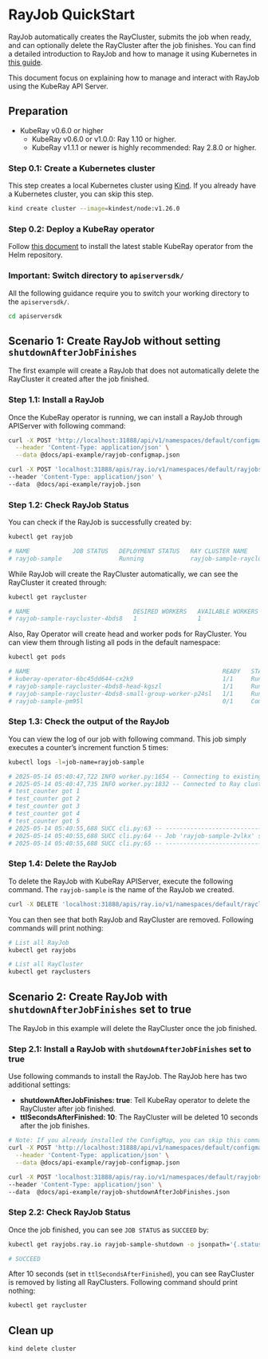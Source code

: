 # RayJob QuickStart

RayJob automatically creates the RayCluster, submits the job when ready, and can optionally delete the RayCluster after the
job finishes. You can find a detailed introduction to RayJob and how to manage it using Kubernetes in [this
guide](https://docs.ray.io/en/latest/cluster/kubernetes/getting-started/rayjob-quick-start.html).

This document focus on explaining how to manage and interact with RayJob using the KubeRay API Server.

## Preparation

- KubeRay v0.6.0 or higher
  - KubeRay v0.6.0 or v1.0.0: Ray 1.10 or higher.
  - KubeRay v1.1.1 or newer is highly recommended: Ray 2.8.0 or higher.

### Step 0.1: Create a Kubernetes cluster

This step creates a local Kubernetes cluster using [Kind](https://kind.sigs.k8s.io/). If you already have a Kubernetes
cluster, you can skip this step.

```sh
kind create cluster --image=kindest/node:v1.26.0
```

### Step 0.2: Deploy a KubeRay operator

Follow [this
document](https://docs.ray.io/en/latest/cluster/kubernetes/getting-started/kuberay-operator-installation.html#kuberay-operator-deploy)
to install the latest stable KubeRay operator from the Helm repository.

### Important: Switch directory to `apiserversdk/`

All the following guidance require you to switch your working directory to the
`apiserversdk/`.

```sh
cd apiserversdk
```

## Scenario 1: Create RayJob without setting `shutdownAfterJobFinishes`

The first example will create a RayJob that does not automatically delete the RayCluster
it created after the job finished.

### Step 1.1: Install a RayJob

Once the KubeRay operator is running, we can install a RayJob through APIServer with following command:

```sh
curl -X POST 'http://localhost:31888/api/v1/namespaces/default/configmaps' \
  --header 'Content-Type: application/json' \
  --data @docs/api-example/rayjob-configmap.json

curl -X POST 'localhost:31888/apis/ray.io/v1/namespaces/default/rayjobs' \
--header 'Content-Type: application/json' \
--data  @docs/api-example/rayjob.json
```

### Step 1.2: Check RayJob Status

You can check if the RayJob is successfully created by:

```sh
kubectl get rayjob

# NAME            JOB STATUS   DEPLOYMENT STATUS   RAY CLUSTER NAME                 START TIME             END TIME   AGE
# rayjob-sample                Running             rayjob-sample-raycluster-4bds8   2025-05-14T12:40:10Z              28s
```

While RayJob will create the RayCluster automatically, we can see the RayCluster it created through:

```sh
kubectl get raycluster

# NAME                             DESIRED WORKERS   AVAILABLE WORKERS   CPUS   MEMORY   GPUS   STATUS   AGE
# rayjob-sample-raycluster-4bds8   1                 1                   400m   0        0      ready    43s
```

Also, Ray Operator will create head and worker pods for RayCluster. You can view them through listing all pods in the
default namespace:

```sh
kubectl get pods

# NAME                                                      READY   STATUS      RESTARTS   AGE
# kuberay-operator-6bc45dd644-cx2k9                         1/1     Running     0          94m
# rayjob-sample-raycluster-4bds8-head-kgszl                 1/1     Running     0          63s
# rayjob-sample-raycluster-4bds8-small-group-worker-p24sl   1/1     Running     0          63s
# rayjob-sample-pm95l                                       0/1     Completed   0          37s
```

### Step 1.3: Check the output of the RayJob

You can view the log of our job with following command. This job simply executes a counter’s increment function 5
times:

```sh
kubectl logs -l=job-name=rayjob-sample

# 2025-05-14 05:40:47,722 INFO worker.py:1654 -- Connecting to existing Ray cluster at address: 10.244.0.11:6379...
# 2025-05-14 05:40:47,735 INFO worker.py:1832 -- Connected to Ray cluster. View the dashboard at 10.244.0.11:8265
# test_counter got 1
# test_counter got 2
# test_counter got 3
# test_counter got 4
# test_counter got 5
# 2025-05-14 05:40:55,688 SUCC cli.py:63 -- -----------------------------------
# 2025-05-14 05:40:55,688 SUCC cli.py:64 -- Job 'rayjob-sample-2vlkx' succeeded
# 2025-05-14 05:40:55,688 SUCC cli.py:65 -- -----------------------------------
```

### Step 1.4: Delete the RayJob

To delete the RayJob with KubeRay APIServer, execute the following command. The `rayjob-sample` is the name of
the RayJob we created.

```sh
curl -X DELETE 'localhost:31888/apis/ray.io/v1/namespaces/default/rayclusters/rayjob-sample'
```

You can then see that both RayJob and RayCluster are removed. Following commands will
print nothing:

```sh
# List all RayJob
kubectl get rayjobs

# List all RayCluster
kubectl get rayclusters
```

## Scenario 2: Create RayJob with `shutdownAfterJobFinishes` set to true

The RayJob in this example will delete the RayCluster once the job finished.

### Step 2.1: Install a RayJob with `shutdownAfterJobFinishes` set to true

Use following commands to install the RayJob. The RayJob here has two additional settings:

- **shutdownAfterJobFinishes: true**: Tell KubeRay operator to delete the RayCluster after
job finished.
- **ttlSecondsAfterFinished: 10**: The RayCluster will be deleted 10 seconds after the job
finishes.

```sh
# Note: If you already installed the ConfigMap, you can skip this command
curl -X POST 'http://localhost:31888/api/v1/namespaces/default/configmaps' \
  --header 'Content-Type: application/json' \
  --data @docs/api-example/rayjob-configmap.json

curl -X POST 'localhost:31888/apis/ray.io/v1/namespaces/default/rayjobs' \
--header 'Content-Type: application/json' \
--data  @docs/api-example/rayjob-shutdownAfterJobFinishes.json
```

### Step 2.2: Check RayJob Status

Once the job finished, you can see `JOB STATUS` as `SUCCEED` by:

```sh
kubectl get rayjobs.ray.io rayjob-sample-shutdown -o jsonpath='{.status.jobStatus}'

# SUCCEED
```

After 10 seconds (set in `ttlSecondsAfterFinished`), you can see RayCluster is removed by
listing all RayClusters. Following command should print nothing:

```sh
kubectl get raycluster
```

## Clean up

```sh
kind delete cluster
```
